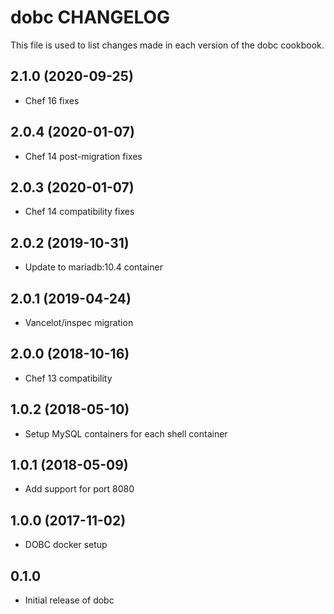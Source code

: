 dobc CHANGELOG
==============
This file is used to list changes made in each version of the
dobc cookbook.

2.1.0 (2020-09-25)
------------------
- Chef 16 fixes

2.0.4 (2020-01-07)
------------------
- Chef 14 post-migration fixes

2.0.3 (2020-01-07)
------------------
- Chef 14 compatibility fixes

2.0.2 (2019-10-31)
------------------
- Update to mariadb:10.4 container

2.0.1 (2019-04-24)
------------------
- Vancelot/inspec migration

2.0.0 (2018-10-16)
------------------
- Chef 13 compatibility

1.0.2 (2018-05-10)
------------------
- Setup MySQL containers for each shell container

1.0.1 (2018-05-09)
------------------
- Add support for port 8080

1.0.0 (2017-11-02)
------------------
- DOBC docker setup

0.1.0
-----
- Initial release of dobc

